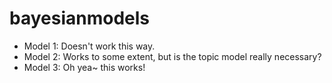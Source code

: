 # bayesianmodels

* Model 1: Doesn't work this way.
* Model 2: Works to some extent, but is the topic model really necessary?
* Model 3: Oh yea~ this works!
